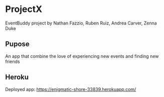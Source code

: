 # ProjectX
EventBuddy project by Nathan Fazzio, Ruben Ruiz, Andrea Carver, Zenna Duke

## Pupose
An app that combine the love of experiencing new events and finding new friends

## Heroku
Deployed app: https://enigmatic-shore-33839.herokuapp.com/
